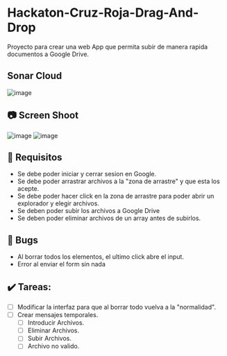 # Hackaton-Cruz-Roja-Drag-And-Drop
Proyecto para crear una web App que permita subir de manera rapida documentos a Google Drive.
## Sonar Cloud
![image](https://user-images.githubusercontent.com/22988550/174480307-d9ded864-90e2-40f5-acbd-e9a74c216478.png)

## 📷 Screen Shoot
![image](https://user-images.githubusercontent.com/22988550/174437639-938b4266-1efb-40ee-8a90-04184b1c0aab.png)
![image](https://user-images.githubusercontent.com/22988550/174437844-4ab6c4e4-4c7b-4d1c-9587-bc6fcbddd9f0.png)

## 🔷 Requisitos
- Se debe poder iniciar y cerrar sesion en Google.
- Se debe poder arrastrar archivos a la "zona de arrastre" y que esta los acepte.
- Se debe poder hacer click en la zona de arrastre para poder abrir un explorador y elegir archivos.
- Se deben poder subir los archivos a Google Drive
- Se deben poder eliminar archivos de un array antes de subirlos.

## 🐛 Bugs
- Al borrar todos los elementos, el ultimo click abre el input.
- Error al enviar el form sin nada

## ✔️ Tareas:
- [ ] Modificar la interfaz para que al borrar todo vuelva a la "normalidad".
- [ ] Crear mensajes temporales.
  - [ ] Introducir Archivos.
  - [ ] Eliminar Archivos.
  - [ ] Subir Archivos.
  - [ ] Archivo no valido.
